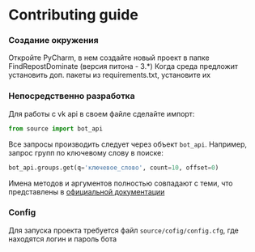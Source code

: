 # Contributing guide
### Создание окружения
Откройте PyCharm, в нем создайте новый проект в папке FindRepostDominate (версия питона - 3.*)
Когда среда предложит установить доп. пакеты из requirements.txt, установите их
### Непосредственно разработка
Для работы с vk api в своем файле сделайте импорт:
```python
from source import bot_api
```
Все запросы производить следует через объект `bot_api`.
Например, запрос групп по ключевому слову в поиске:
```python
bot_api.groups.get(q='ключевое_слово', count=10, offset=0)
```
Имена методов и аргументов полностью совпадают с теми, что представлены в [официальной документации](https://vk.com/dev/manuals)
### Config
Для запуска проекта требуется файл `source/cofig/config.cfg`, где находятся логин и пароль бота
